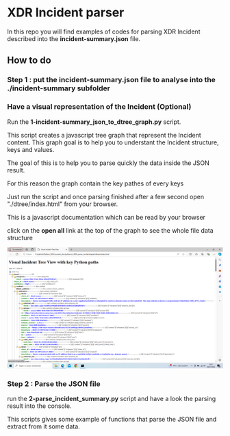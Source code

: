 # XDR Incident parser

In this repo you will find examples of codes for parsing XDR Incident described into the **incident-summary.json** file.

## How to do

### Step 1 : put the **incident-summary.json** file to analyse into the **./incident-summary** subfolder

### Have a visual representation of the Incident (Optional) 

Run the **1-incident-summary_json_to_dtree_graph.py** script.

This script creates a javascript tree graph that represent the Incident content. This graph goal is to help you to understant the Incident structure, keys and values.

The goal of this is to help you to parse quickly the data inside the JSON result. 

For this reason the graph contain the key pathes of every keys

Just run the script and once parsing finished after a few second open "./dtree/index.html" from your browser. 

This is a javascript documentation which can be read by your browser

click on the **open all** link at the top of the graph to see the whole file data structure

![](./img/img.png)

### Step 2 : Parse the JSON file

run the **2-parse_incident_summary.py** script and have a look the parsing result into the console.

This scripts gives some example of functions that parse the JSON file and extract from it some data.